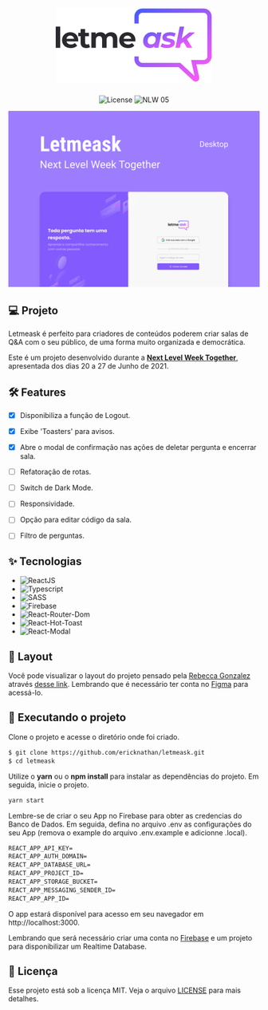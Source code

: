 <h1 align="center">
  <img alt="Letmeask" src=".github/images/logo.svg" />
</h1>

<p align="center">
  <img alt="License" src="https://img.shields.io/static/v1?label=License&message=MIT&color=835AFD&labelColor=404040&style=flat-square">

 <img src="https://img.shields.io/static/v1?label=NLW&message=06&color=835AFD&labelColor=404040&style=flat-square" alt="NLW 05" />
</p>

![cover](.github/images/cover.png)

## 💻 Projeto
Letmeask é perfeito para criadores de conteúdos poderem criar salas de Q&A com o seu público, de uma forma muito organizada e democrática. 

Este é um projeto desenvolvido durante a **[Next Level Week Together](https://nextlevelweek.com/)**, apresentada dos dias 20 a 27 de Junho de 2021.



## :hammer_and_wrench: Features 

-   [x] Disponibiliza a função de Logout.
-   [x] Exibe 'Toasters' para avisos.
-   [x] Abre o modal de confirmação nas ações de deletar pergunta e encerrar sala.
-   [ ] Refatoração de rotas.
-   [ ] Switch de Dark Mode.
-   [ ] Responsividade.
-   [ ] Opção para editar código da sala.
-   [ ] Filtro de perguntas.


## ✨ Tecnologias

- ![ReactJS](https://reactjs.org/)
- ![Typescript](https://www.typescriptlang.org/)
- ![SASS](https://sass-lang.com/)
- ![Firebase](https://firebase.google.com/)
- ![React-Router-Dom](https://reactrouter.com/)
- ![React-Hot-Toast](https://react-hot-toast.com/)
- ![React-Modal](https://github.com/reactjs/react-modal)


## 🔖 Layout

Você pode visualizar o layout do projeto pensado pela [Rebecca Gonzalez](https://dribbble.com/rebeccagonzalez) através [desse link](https://www.figma.com/file/u0BQK8rCf2KgzcukdRRCWh/Letmeask/duplicate). Lembrando que é necessário ter conta no [Figma](http://figma.com/) para acessá-lo.

## 🚀 Executando o projeto


Clone o projeto e acesse o diretório onde foi criado.

```bash
$ git clone https://github.com/ericknathan/letmeask.git
$ cd letmeask
```

Utilize o **yarn** ou o **npm install** para instalar as dependências do projeto.
Em seguida, inicie o projeto.

```bash
yarn start
```

Lembre-se de criar o seu App no Firebase para obter as credencias do Banco de Dados. Em seguida, defina no arquivo .env as configurações do seu App (remova o example do arquivo .env.example e adicionne .local).
 
 ```cl
REACT_APP_API_KEY=
REACT_APP_AUTH_DOMAIN=
REACT_APP_DATABASE_URL=
REACT_APP_PROJECT_ID=
REACT_APP_STORAGE_BUCKET=
REACT_APP_MESSAGING_SENDER_ID=
REACT_APP_APP_ID=
```

O app estará disponível para acesso em seu navegador em http://localhost:3000.

Lembrando que será necessário criar uma conta no [Firebase](https://firebase.google.com/) e um projeto para disponibilizar um Realtime Database.


## 📄 Licença

Esse projeto está sob a licença MIT. Veja o arquivo [LICENSE](LICENSE.md) para mais detalhes.

<br />